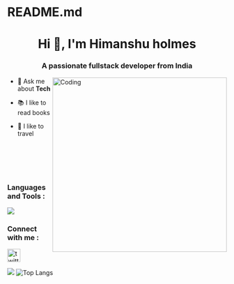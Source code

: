 # README.md



<h1 align="center">Hi 👋, I'm Himanshu holmes</h1>
<h3 align="center">A passionate fullstack developer from India</h3>
<img align="right" alt="Coding" width="400" src="https://cdn.dribbble.com/users/1162077/screenshots/5403918/focus-animation.gif" />



- 💬 Ask me about **Tech**

  



- 📚 I like to read books

- 🚗 I like to travel


<br />
<br />
<br />




<br />




<h3 align="left">Languages and Tools :</h3>
<div style="display: flex; align-items: center;">
    <img src="https://skillicons.dev/icons?i=go,docker,react,redux,js,express,github,nextjs,git,vite,mongodb,mysql,html,css,&perline=6" />
</div>

<h3 align="left">Connect with me :</h3>
<p align="left">
<a href="https://twitter.com/Himanshu_holmes" target="blank">
<img align="center" src="https://user-images.githubusercontent.com/110322488/211968732-cd861e70-37f4-4fbd-98d5-f78f1e3f5d9c.png" alt="twitter" height="30" width="30" /> </a>

<a href="http://www.github.com/Himanshu-holmes"><img src="https://github-readme-streak-stats.herokuapp.com/?user=Himanshu-holmes&stroke=ffffff&background=1c1917&ring=0891b2&fire=0891b2&currStreakNum=ffffff&currStreakLabel=0891b2&sideNums=ffffff&sideLabels=ffffff&dates=ffffff&hide_border=true" /></a>
![Top Langs](https://github-readme-stats.vercel.app/api/top-langs/?username=Himanshu-holmes&layout=compact)

